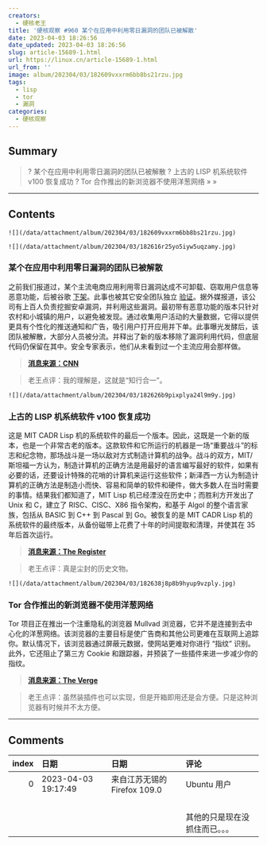 ```yaml
---
creators:
  - 硬核老王
title: '硬核观察 #960 某个在应用中利用零日漏洞的团队已被解散'
date: 2023-04-03 18:26:56
date_updated: 2023-04-03 18:26:56
slug: article-15689-1.html
url: https://linux.cn/article-15689-1.html
url_from: ''
image: album/202304/03/182609vxxrm6bb8bs21rzu.jpg
tags:
  - lisp
  - tor
  - 漏洞
categories:
  - 硬核观察
---
```


## Summary

> ? 某个在应用中利用零日漏洞的团队已被解散
> ? 上古的 LISP 机系统软件 v100 恢复成功
> ? Tor 合作推出的新浏览器不使用洋葱网络
> » 
> »

***

<!-- more -->

## Contents

`![](/data/attachment/album/202304/03/182609vxxrm6bb8bs21rzu.jpg)`

`![](/data/attachment/album/202304/03/182616r25yo5iyw5uqzamy.jpg)`

### 某个在应用中利用零日漏洞的团队已被解散

之前我们报道过，某个主流电商应用利用零日漏洞达成不可卸载、窃取用户信息等恶意功能，后被谷歌 [下架](https://linux.cn/article-15647-1.html)。此事也被其它安全团队独立 [验证](https://linux.cn/article-15670-1.html)。据外媒报道，该公司有上百人负责挖掘安卓漏洞，并利用这些漏洞。最初带有恶意功能的版本只针对农村和小城镇的用户，以避免被发现。通过收集用户活动的大量数据，它得以提供更具有个性化的推送通知和广告，吸引用户打开应用并下单。此事曝光发酵后，该团队被解散，大部分人员被分流。并释出了新的版本移除了漏洞利用代码，但底层代码仍保留在其中。安全专家表示，他们从未看到过一个主流应用会那样做。

> 
> **[消息来源：CNN](https://edition.cnn.com/2023/04/02/tech/china-pinduoduo-malware-cybersecurity-analysis-intl-hnk/index.html)**
> 
> 
> 

> 
> 老王点评：我的理解是，这就是“知行合一”。
> 
> 
> 

`![](/data/attachment/album/202304/03/182626b9pixplya24l9m9y.jpg)`

### 上古的 LISP 机系统软件 v100 恢复成功

这是 MIT CADR Lisp 机的系统软件的最后一个版本。因此，这既是一个新的版本，也是一个非常古老的版本。这款软件和它所运行的机器是一场“重要战斗”的标志和纪念物，那场战斗是一场以敌对方式制造计算机的战争。战斗的双方，MIT/斯坦福一方认为，制造计算机的正确方法是用最好的语言编写最好的软件，如果有必要的话，还要设计特殊的花哨的计算机来运行这些软件；新泽西一方认为制造计算机的正确方法是制造小而快、容易和简单的软件和硬件，做大多数人在当时需要的事情。结果我们都知道了，MIT Lisp 机已经湮没在历史中；而胜利方开发出了 Unix 和 C，建立了 RISC、CISC、X86 指令架构，和基于 Algol 的整个语言家族，包括从 BASIC 到 C++ 到 Pascal 到 Go。被恢复的是 MIT CADR Lisp 机的系统软件的最终版本，从备份磁带上花费了十年的时间提取和清理，并使其在 35 年后首次运行。

> 
> **[消息来源：The Register](https://www.theregister.com/2023/03/31/mit_cadr_software_recovered/)**
> 
> 
> 

> 
> 老王点评：真是尘封的历史文物。
> 
> 
> 

`![](/data/attachment/album/202304/03/182638j8p8b9hyup9vzply.jpg)`

### Tor 合作推出的新浏览器不使用洋葱网络

Tor 项目正在推出一个注重隐私的浏览器 Mullvad 浏览器，它并不是连接到去中心化的洋葱网络。该浏览器的主要目标是使广告商和其他公司更难在互联网上追踪你。默认情况下，该浏览器通过屏蔽元数据，使网站更难对你进行 “指纹” 识别。此外，它还阻止了第三方 Cookie 和跟踪器，并预装了一些插件来进一步减少你的指纹。

> 
> **[消息来源：The Verge](https://www.theverge.com/2023/4/3/23665477/mullvad-browser-tor-vpn-privacy-browser)**
> 
> 
> 

> 
> 老王点评：虽然装插件也可以实现，但是开箱即用还是会方便。只是这种浏览器有时候并不太方便。
> 
> 
>

***

## Comments

|   index | 日期                | 日期                                     | 评论                                                                        |
|--------:|:--------------------|:-----------------------------------------|:----------------------------------------------------------------------------|
|       0 | 2023-04-03 19:17:49 | 来自江苏无锡的 Firefox 109.0|Ubuntu 用户 | 多多不是第一个这这么干的，也不是唯一一个这么干的。。。<br /> |
|         |                     |                                          | <br />                                                       |
|         |                     |                                          | 其他的只是现在没抓住而已。。。                                              |
